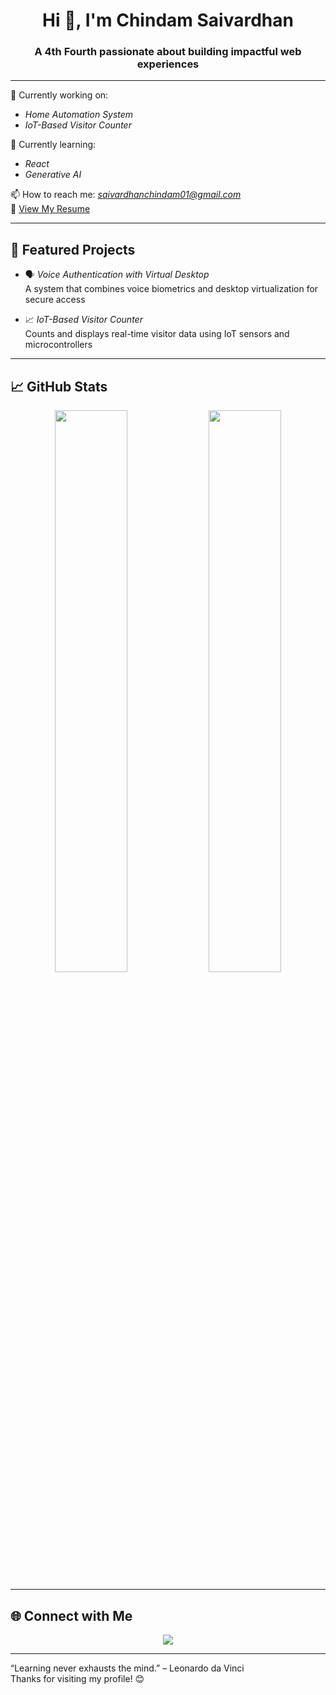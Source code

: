 <h1 align="center">Hi 👋, I'm Chindam Saivardhan</h1>
<h3 align="center">A 4th Fourth passionate about building impactful web experiences</h3>

---

🔭 Currently working on:  
* *Home Automation System*  
* *IoT-Based Visitor Counter*

🌱 Currently learning:  
* *React*  
* *Generative AI*

📫 How to reach me: *saivardhanchindam01@gmail.com*  
📄 [View My Resume](https://drive.google.com/file/d/1QUfHbZ9fhSxqA92FNikQARZTAZwPtgha/view?usp=drivesdk)

---

## 🚀 Featured Projects

- 🗣️ *Voice Authentication with Virtual Desktop*  
  A system that combines voice biometrics and desktop virtualization for secure access

- 📈 *IoT-Based Visitor Counter*  
  Counts and displays real-time visitor data using IoT sensors and microcontrollers

---

## 📈 GitHub Stats

<p align="center">
  <img src="https://github-readme-stats.vercel.app/api?username=saivardhanwinnu&show_icons=true&theme=tokyonight" width="48%"/>
  <img src="https://streak-stats.demolab.com?user=saivardhanwinnu&theme=tokyonight" width="48%"/>
</p>

---

## 🌐 Connect with Me

<p align="center">
  <a href="mailto:saivardhanchindam01@gmail.com"><img src="https://img.shields.io/badge/Gmail-D14836?style=for-the-badge&logo=gmail&logoColor=white" /></a>
  <!-- Add LinkedIn or Medium links here when available -->
</p>

---

“Learning never exhausts the mind.” – Leonardo da Vinci  
Thanks for visiting my profile! 😊

<!--
**saivardhanwinnu/saivardhanwinnu** is a ✨ _special_ ✨ repository because its `README.md` (this file) appears on your GitHub profile.

Here are some ideas to get you started:

- 🔭 I’m currently working on ...
- 🌱 I’m currently learning ...
- 👯 I’m looking to collaborate on ...
- 🤔 I’m looking for help with ...
- 💬 Ask me about ...
- 📫 How to reach me: ...
- 😄 Pronouns: ...
- ⚡ Fun fact: ...
-->
